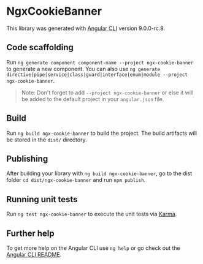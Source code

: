 # NgxCookieBanner

This library was generated with [Angular CLI](https://github.com/angular/angular-cli) version 9.0.0-rc.8.

## Code scaffolding

Run `ng generate component component-name --project ngx-cookie-banner` to generate a new component. You can also use `ng generate directive|pipe|service|class|guard|interface|enum|module --project ngx-cookie-banner`.
> Note: Don't forget to add `--project ngx-cookie-banner` or else it will be added to the default project in your `angular.json` file. 

## Build

Run `ng build ngx-cookie-banner` to build the project. The build artifacts will be stored in the `dist/` directory.

## Publishing

After building your library with `ng build ngx-cookie-banner`, go to the dist folder `cd dist/ngx-cookie-banner` and run `npm publish`.

## Running unit tests

Run `ng test ngx-cookie-banner` to execute the unit tests via [Karma](https://karma-runner.github.io).

## Further help

To get more help on the Angular CLI use `ng help` or go check out the [Angular CLI README](https://github.com/angular/angular-cli/blob/master/README.md).
